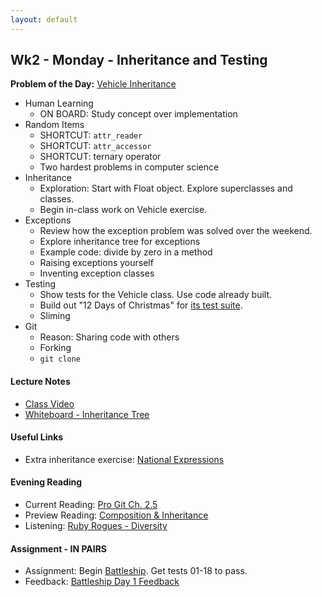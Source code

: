 ```yaml
---
layout: default
---
```


## Wk2 - Monday - Inheritance and Testing

**Problem of the Day:** [Vehicle Inheritance](https://github.com/masonfmatthews/rails_assignments/tree/master/exercises/vehicle_inheritance)

* Human Learning
  * ON BOARD: Study concept over implementation
* Random Items
  * SHORTCUT: `attr_reader`
  * SHORTCUT: `attr_accessor`
  * SHORTCUT: ternary operator
  * Two hardest problems in computer science
* Inheritance
  * Exploration: Start with Float object.  Explore superclasses and classes.
  * Begin in-class work on Vehicle exercise.
* Exceptions
  * Review how the exception problem was solved over the weekend.
  * Explore inheritance tree for exceptions
  * Example code: divide by zero in a method
  * Raising exceptions yourself
  * Inventing exception classes
* Testing
  * Show tests for the Vehicle class. Use code already built.
  * Build out "12 Days of Christmas" for [its test suite](https://github.com/masonfmatthews/rails_assignments/tree/master/exercises/twelve_days_of_christmas).
  * Sliming
* Git
  * Reason: Sharing code with others
  * Forking
  * `git clone`

#### Lecture Notes

* [Class Video](https://youtu.be/9ExCJigDgUw)
* [Whiteboard - Inheritance Tree](http://tiyd-rails.s3.amazonaws.com/pictures/uploaded_files/000/000/026/original/object_tree.jpg?1442259530)

#### Useful Links

* Extra inheritance exercise: [National Expressions](https://github.com/masonfmatthews/rails_assignments/tree/master/unused/exercises/national_expressions)

#### Evening Reading

* Current Reading: [Pro Git Ch. 2.5](http://git-scm.com/book/en/v2/Git-Basics-Working-with-Remotes)
* Preview Reading: [Composition & Inheritance](http://www.sitepoint.com/composition-inheritance/)
* Listening: [Ruby Rogues - Diversity](https://devchat.tv/ruby-rogues/101-rr-diversity-with-ashe-dryden)

#### Assignment - IN PAIRS

* Assignment: Begin [Battleship](https://github.com/tiyd-rails-2016-01/battleship).  Get tests 01-18 to pass.
* Feedback: [Battleship Day 1 Feedback](feedback)
